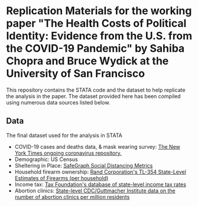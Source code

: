 # Replication Materials for the working paper "The Health Costs of Political Identity: Evidence from the U.S. from the COVID-19 Pandemic" by Sahiba Chopra and Bruce Wydick at the University of San Francisco

This repository contains the STATA code and the dataset to help replicate the analysis in the paper. The dataset provided here has been compiled using numerous data sources listed below.

## Data

The final dataset used for the analysis in STATA 

-  COVID-19 cases and deaths data, \& mask wearing survey:  [The New York Times ongoing coronavirus repository.](https://github.com/nytimes/covid-19-data)
- Demographic: US Census
- Sheltering in Place: [SafeGraph Social Distancing Metrics](https://docs.safegraph.com/docs/social-distancing-metrics)
- Household firearm ownership: [Rand Corporation's TL-354 State-Level Estimates of Firearms (per household)](https://www.rand.org/pubs/tools/TL354.html)
- Income tax: [Tax Foundation's database of state-level income tax rates](https://taxfoundation.org/publications/state-individual-income-tax-rates-and-brackets/)
- Abortion clinics: [State-level CDC/Guttmacher Institute data on the number of abortion clinics per million residents](https://data.guttmacher.org/states)


